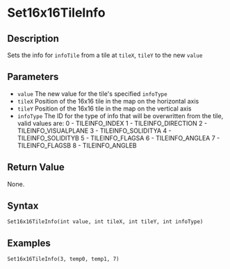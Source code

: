 # Set16x16TileInfo

## Description
Sets the info for `infoTile` from a tile at `tileX`, `tileY` to the new `value`

## Parameters
- `value`
The new value for the tile's specified `infoType`
- `tileX`
Position of the 16x16 tile in the map on the horizontal axis
- `tileY`
Position of the 16x16 tile in the map on the vertical axis
- `infoType`
The ID for the type of info that will be overwritten from the tile, valid values are: 
    0 - TILEINFO_INDEX
    1 - TILEINFO_DIRECTION
    2 - TILEINFO_VISUALPLANE
    3 - TILEINFO_SOLIDITYA
    4 - TILEINFO_SOLIDITYB
    5 - TILEINFO_FLAGSA
    6 - TILEINFO_ANGLEA
    7 - TILEINFO_FLAGSB
    8 - TILEINFO_ANGLEB
## Return Value
None.

## Syntax
```
Set16x16TileInfo(int value, int tileX, int tileY, int infoType)
```

## Examples
```
Set16x16TileInfo(3, temp0, temp1, 7)
```
